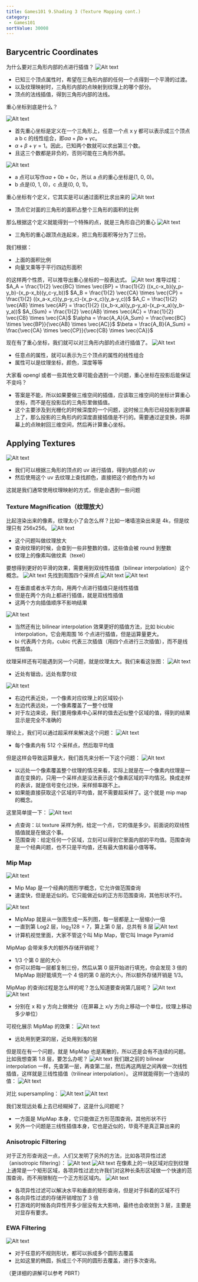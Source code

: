 ```yaml
---
title: Games101 9.Shading 3 (Texture Mapping cont.)
category:
 - Games101
sortValue: 30008
---
```


## Barycentric Coordinates

为什么要对三角形内部的点进行插值？
![Alt text](image.png)

- 已知三个顶点属性时，希望在三角形内部的任何一个点得到一个平滑的过渡。
- 以及纹理映射时，三角形内部的点映射到纹理上的哪个部分。
- 顶点的法线插值，得到三角形内部的法线。

重心坐标到底是什么？

![Alt text](image-1.png)

- 首先重心坐标是定义在一个三角形上，任意一个点 x y 都可以表示成三个顶点 a b c 的线性组合，即$\alpha a + \beta b + \gamma c$。
- $\alpha + \beta + \gamma = 1$。因此，已知两个数就可以求出第三个数。
- 且这三个数都是非负的，否则可能在三角形外部。

![Alt text](image-2.png)

- a 点可以写作$\alpha a + 0b + 0c$，所以 a 点的重心坐标是(1, 0, 0)。
- b 点是(0, 1, 0)，c 点是(0, 0, 1)。

重心坐标有个定义，它其实是可以通过面积比求出来的
![Alt text](image-3.png)

- 顶点它对面的三角形的面积占整个三角形的面积的比例

那么根据这个定义就能得到一个特殊的点，就是三角形自己的重心
![Alt text](image-4.png)

- 三角形的重心跟顶点连起来，把三角形面积等分为了三份。

我们根据：

- 上面的面积比例
- 向量叉乘等于平行四边形面积

的这样两个性质，可以推导出重心坐标的一般表达式。
![Alt text](image-5.png)
推导过程：
$A_A = \frac{1}{2} \vec{BC} \times \vec{BP} = \frac{1}{2} ((x_c-x_b)(y_p-y_b)-(x_p-x_b)(y_c-y_b))$
$A_B = \frac{1}{2} \vec{CA} \times \vec{CP} = \frac{1}{2} ((x_a-x_c)(y_p-y_c)-(x_p-x_c)(y_a-y_c))$
$A_C = \frac{1}{2} \vec{AB} \times \vec{AP} = \frac{1}{2} ((x_b-x_a)(y_p-y_a)-(x_p-x_a)(y_b-y_a))$
$A_{Sum} = \frac{1}{2} \vec{AB} \times \vec{AC} = \frac{1}{2} \vec{CB} \times \vec{CA}$
$\alpha = \frac{A_A}{A_Sum} = \frac{\vec{BC} \times \vec{BP}}{\vec{AB} \times \vec{AC}}$
$\beta = \frac{A_B}{A_Sum} = \frac{\vec{CA} \times \vec{CP}}{\vec{CB} \times \vec{CA}}$

现在有了重心坐标，我们就可以对三角形内部的点进行插值了。
![Alt text](image-6.png)

- 任意点的属性，就可以表示为三个顶点的属性的线性组合
- 属性可以是纹理坐标，颜色，深度等等

大家看 opengl 或者一些其他文章可能会遇到一个问题，重心坐标在投影后能保证不变吗？

- 答案是不能，所以如果要做三维空间的插值，应该取三维空间的坐标计算重心坐标，而不是在投影后的三角形里做插值。
- 这个主要涉及到光栅化的时候深度的一个问题，这时候三角形已经投影到屏幕上了，那么投影的三角形内的深度直接插值是不行的。需要通过逆变换，将屏幕上的点映射回三维空间，然后再计算重心坐标。

## Applying Textures

![Alt text](image-7.png)

- 我们可以根据三角形的顶点的 uv 进行插值，得到内部点的 uv
- 然后使用这个 uv 去纹理上查找颜色，直接把这个颜色作为 kd

这就是我们通常使用纹理映射的方式，但是会遇到一些问题

### Texture Magnification（纹理放大）

比起渲染出来的像素，纹理太小了会怎么样？比如一堵墙渲染出来是 4k，但是纹理只有 256x256。
![Alt text](image-8.png)

- 这个问题叫做纹理放大
- 查询纹理的时候，会查到一些非整数的值，这些值会被 round 到整数
- 纹理上的像素叫做纹素（texel）

要想得到更好的平滑的效果，需要用到双线性插值（bilinear interpolation）这个概念。
![Alt text](image-9.png)
先找到周围四个采样点
![Alt text](image-10.png)
![Alt text](image-11.png)

- 在垂直或者水平方向，用两个点进行插值只是线性插值
- 但是在两个方向上都进行插值，就是双线性插值
- 这两个方向插值顺序不影响结果

![Alt text](image-12.png)

- 当然还有比 bilinear interpolation 效果更好的插值方法，比如 bicubic interpolation，它会用周围 16 个点进行插值，但是运算量更大。
- bi 代表两个方向，cubic 代表三次插值（用四个点进行三次插值），而不是线性插值。

纹理采样还有可能遇到另一个问题，就是纹理太大。我们来看这张图：
![Alt text](image-13.png)

- 近处有锯齿，远处有摩尔纹

![Alt text](image-14.png)

- 右边代表近处，一个像素对应纹理上的区域较小
- 左边代表远处，一个像素覆盖了一整个纹理
- 对于左边来说，我们要用像素中心采样的值去近似整个区域的值，得到的结果显示是完全不准确的

理论上，我们可以通过超采样来解决这个问题：
![Alt text](image-15.png)

- 每个像素内有 512 个采样点，然后取平均值

但是这样会导致运算量大，我们首先来分析一下这个问题：
![Alt text](image-16.png)

- 以远处一个像素覆盖整个纹理的情况来看，实际上就是在一个像素内纹理是一直在变换的，只用一个采样点是没法表示这个像素区域的平均情况。换成走样的表诉，就是信号变化过快，采样频率跟不上。
- 如果能直接获取这个区域的平均值，就不需要超采样了。这个就是 mip map 的概念。

这里简单提一下：
![Alt text](image-17.png)

- 点查询：以 texture 采样为例，给定一个点，它的值是多少。前面说的双线性插值就是在做这个事。
- 范围查询：给定任何一个区域，立刻可以得到它里面内部的平均值。范围查询是一个经典问题，也不只是平均值，还有最大值和最小值等等。

### Mip Map

![Alt text](image-18.png)

- Mip Map 是一个经典的图形学概念，它允许做范围查询
- 速度快，但是是近似的。它只能做近似的正方形范围查询，其他形状不行。

![Alt text](image-19.png)

- MipMap 就是从一张图生成一系列图，每一层都是上一层缩小一倍
- 一直到第 Log2 层，$\log_2{128} = 7$，算上第 0 层，总共有 8 层
  ![Alt text](image-20.png)
- 计算机视觉里面，大家不管这个叫 Mip Map，管它叫 Image Pyramid

MipMap 会带来多大的额外存储开销呢？

- 1/3 个第 0 层的大小
- 你可以把每一层都复制三份，然后从第 0 层开始进行填充，你会发现 3 倍的 MipMap 刚好能填充一个 4 倍的第 0 层的大小，所以额外存储开销是 1/3。

MipMap 的查询过程是怎么样的呢？怎么知道要查询第几层呢？
![Alt text](image-21.png)
![Alt text](image-22.png)

- 分别在 x 和 y 方向上做微分（在屏幕上 x/y 方向上移动一个单位，纹理上移动多少单位）

可视化展示 MipMap 的效果：
![Alt text](image-23.png)

- 远处用到更深的层，近处用到浅的层

但是现在有一个问题，就是 MipMap 也是离散的，所以还是会有不连续的问题。比如我想查第 1.8 层，要怎么办呢？
![Alt text](image-24.png)
我们跟之前的 bilinear interpolation 一样，先查第一层，再查第二层，然后再这两层之间再做一次线性插值，这样就是三线性插值（trilinear interpolation）。
这样就能得到一个连续的值：
![Alt text](image-25.png)

对比 supersampling：
![Alt text](image-26.png)
![Alt text](image-27.png)

我们发现远处看上去已经糊掉了，这是什么问题呢？

- 一方面是 MipMap 本身，它只能做正方形范围查询，其他形状不行
- 另外一个问题是三线性插值本身，它也是近似的，毕竟不是真正算出来的

### Anisotropic Filtering

对于正方形查询这一点，人们又发明了另外的方法，比如各项异性过滤（anisotropic filtering）：
![Alt text](image-28.png)
![Alt text](image-29.png)
在像素上的一块区域对应到纹理上通常是一个矩形区域，各项异性过滤允许我们对这种长条形区域做一个快速的范围查询，而不用限制在一个正方形区域内。
![Alt text](image-30.png)

- 各项异性过滤可以解决水平和垂直的矩形查询，但是对于斜着的区域不行
- 各向异性过滤的存储开销增加了 3 倍
- 打游戏的时候各向异性开多少层没有太大影响，最终也会收敛到 3 层，主要是对显存有要求。

### EWA Filtering

![Alt text](image-31.png)

- 对于任意的不规则形状，都可以拆成多个圆形去覆盖
- 比如这里的椭圆，拆成三个不同的圆形去覆盖，进行多次查询。

（更详细的讲解可以参考 PBRT）
